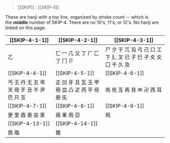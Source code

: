 > [[SKIP]] : [[SKIP-4]]

These are hanji with a top line, organized by stroke count -- which is the **middle** number of SKIP-4. There are no 10's, 11's, or 12's. No hanji are linked on this page.

| [[SKIP-4-1-1]]                | [[SKIP-4-2-1]]                  | [[SKIP-4-3-1]]                              |
|-------------------------------|---------------------------------|---------------------------------------------|
| 乙                             | 匸 冖 几 又 丁 厂 匚 了 冂 卩      | 尸 夕 于 兀 刄 弓 己 口 工 下 廴 叉 已 子 巳 孑 夊 夂 囗 干 久 及 |
| [[SKIP-4-4-1]]                | [[SKIP-4-5-1]]                  | [[SKIP-4-6-1]]                                  |
| 丐 王 丹 无 五 弔 天 毋 歹 丑 不 尹 巴 尺 互 | 正 凹 牙 且 瓦 玉 甲 冊 皿 凸 疋 丙 平 母 册 旡 | 両 死 亙 再 艮 襾 卍 西 耳                           |
| [[SKIP-4-7-1]]                    | [[SKIP-4-8-1]]                      | [[SKIP-4-9-1]]                                  |
| 更 里 酉 亜 巫 豕                   | 兩 果 雨 亞                         | 飛                                           |
| [[SKIP-4-13-1]]                   | [[SKIP-4-14-1]]                     |                                             |
| 鼎 黽                           | 爾                               |                                             |
